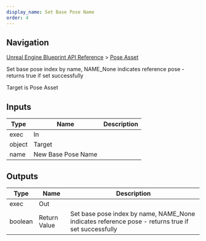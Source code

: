 ```yaml
---
display_name: Set Base Pose Name
order: 4
---
```

## Navigation

[Unreal Engine Blueprint API Reference](https://dev.epicgames.com/documentation/en-us/unreal-engine/BlueprintAPI) > [Pose Asset](https://dev.epicgames.com/documentation/en-us/unreal-engine/BlueprintAPI/PoseAsset)

Set base pose index by name, NAME_None indicates reference pose - returns true if set successfully

Target is Pose Asset

## Inputs

| Type | Name | Description |
| --- | --- | --- |
| exec | In |  |
| object | Target |  |
| name | New Base Pose Name |  |

## Outputs

| Type | Name | Description |
| --- | --- | --- |
| exec | Out |  |
| boolean | Return Value | Set base pose index by name, NAME_None indicates reference pose - returns true if set successfully |
